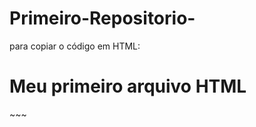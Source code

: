 # Primeiro-Repositorio-

 para copiar o código em HTML:

<html>
  <h1>Meu primeiro arquivo HTML</h1>
  </html>
  ~~~
